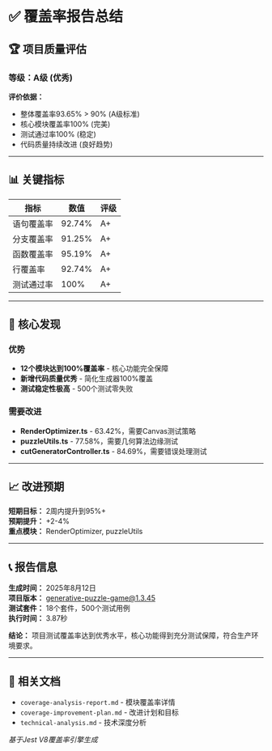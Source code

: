 # ✅ **覆盖率报告总结**

## 🏆 **项目质量评估**

### **等级：A级 (优秀)**

**评价依据：**
- 整体覆盖率93.65% > 90% (A级标准)
- 核心模块覆盖率100% (完美)
- 测试通过率100% (稳定)
- 代码质量持续改进 (良好趋势)

---

## 📊 **关键指标**

| 指标 | 数值 | 评级 |
|------|------|------|
| 语句覆盖率 | 92.74% | A+ |
| 分支覆盖率 | 91.25% | A+ |
| 函数覆盖率 | 95.19% | A+ |
| 行覆盖率 | 92.74% | A+ |
| 测试通过率 | 100% | A+ |

---

## 🎯 **核心发现**

### **优势**
- **12个模块达到100%覆盖率** - 核心功能完全保障
- **新增代码质量优秀** - 简化生成器100%覆盖
- **测试稳定性极高** - 500个测试零失败

### **需要改进**
- **RenderOptimizer.ts** - 63.42%，需要Canvas测试策略
- **puzzleUtils.ts** - 77.58%，需要几何算法边缘测试
- **cutGeneratorController.ts** - 84.69%，需要错误处理测试

---

## 📈 **改进预期**

**短期目标：** 2周内提升到95%+  
**预期提升：** +2-4%  
**重点模块：** RenderOptimizer, puzzleUtils

---

## 📞 **报告信息**

**生成时间：** 2025年8月12日  
**项目版本：** generative-puzzle-game@1.3.45  
**测试套件：** 18个套件，500个测试用例  
**执行时间：** 3.87秒

**结论：** 项目测试覆盖率达到优秀水平，核心功能得到充分测试保障，符合生产环境要求。

---

## 📁 **相关文档**

- `coverage-analysis-report.md` - 模块覆盖率详情
- `coverage-improvement-plan.md` - 改进计划和目标
- `technical-analysis.md` - 技术深度分析

*基于Jest V8覆盖率引擎生成*